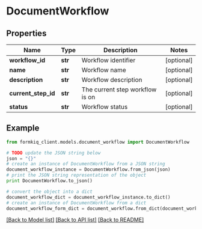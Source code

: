 # DocumentWorkflow


## Properties

Name | Type | Description | Notes
------------ | ------------- | ------------- | -------------
**workflow_id** | **str** | Workflow identifier | [optional] 
**name** | **str** | Workflow name | [optional] 
**description** | **str** | Workflow description | [optional] 
**current_step_id** | **str** | The current step workflow is on | [optional] 
**status** | **str** | Workflow status | [optional] 

## Example

```python
from formkiq_client.models.document_workflow import DocumentWorkflow

# TODO update the JSON string below
json = "{}"
# create an instance of DocumentWorkflow from a JSON string
document_workflow_instance = DocumentWorkflow.from_json(json)
# print the JSON string representation of the object
print DocumentWorkflow.to_json()

# convert the object into a dict
document_workflow_dict = document_workflow_instance.to_dict()
# create an instance of DocumentWorkflow from a dict
document_workflow_form_dict = document_workflow.from_dict(document_workflow_dict)
```
[[Back to Model list]](../README.md#documentation-for-models) [[Back to API list]](../README.md#documentation-for-api-endpoints) [[Back to README]](../README.md)


